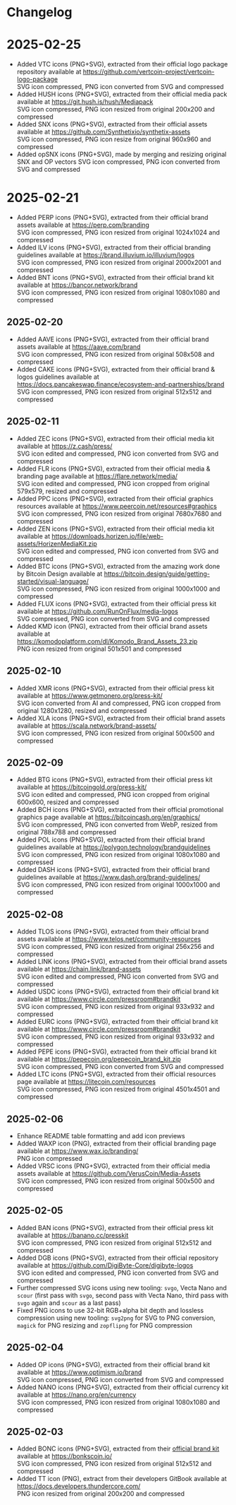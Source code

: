 # Changelog

# 2025-02-25

- Added VTC icons (PNG+SVG), extracted from their official logo package repository available at <https://github.com/vertcoin-project/vertcoin-logo-package><br>
  SVG icon compressed, PNG icon converted from SVG and compressed
- Added HUSH icons (PNG+SVG), extracted from their official media pack available at <https://git.hush.is/hush/Mediapack><br>
  SVG icon compressed, PNG icon resized from original 200x200 and compressed
- Added SNX icons (PNG+SVG), extracted from their official assets available at <https://github.com/Synthetixio/synthetix-assets><br>
  SVG icon compressed, PNG icon resize from original 960x960 and compressed
- Added opSNX icons (PNG+SVG), made by merging and resizing original SNX and OP vectors
  SVG icon compressed, PNG icon converted from SVG and compressed

# 2025-02-21

- Added PERP icons (PNG+SVG), extracted from their official brand assets available at <https://perp.com/branding><br>
  SVG icon compressed, PNG icon resized from original 1024x1024 and compressed
- Added ILV icons (PNG+SVG), extracted from their official branding guidelines available at <https://brand.illuvium.io/illuvium/logos><br>
  SVG icon compressed, PNG icon resized from original 2000x2001 and compressed
- Added BNT icons (PNG+SVG), extracted from their official brand kit available at <https://bancor.network/brand><br>
  SVG icon compressed, PNG icon resized from original 1080x1080 and compressed

## 2025-02-20

- Added AAVE icons (PNG+SVG), extracted from their official brand assets available at <https://aave.com/brand><br>
  SVG icon compressed, PNG icon resized from original 508x508 and compressed
- Added CAKE icons (PNG+SVG), extracted from their official brand & logos guidelines available at <https://docs.pancakeswap.finance/ecosystem-and-partnerships/brand><br>
  SVG icon compressed, PNG icon resized from original 512x512 and compressed

## 2025-02-11

- Added ZEC icons (PNG+SVG), extracted from their official media kit available at <https://z.cash/press/><br>
  SVG icon edited and compressed, PNG icon converted from SVG and compressed
- Added FLR icons (PNG+SVG), extracted from their official media & branding page available at <https://flare.network/media/><br>
  SVG icon edited and compressed, PNG icon cropped from original 579x579, resized and compressed
- Added PPC icons (PNG+SVG), extracted from their official graphics resources available at <https://www.peercoin.net/resources#graphics><br>
  SVG icon compressed, PNG icon resized from original 7680x7680 and compressed
- Added ZEN icons (PNG+SVG), extracted from their official media kit available at <https://downloads.horizen.io/file/web-assets/HorizenMediaKit.zip><br>
  SVG icon edited and compressed, PNG icon converted from SVG and compressed
- Added BTC icons (PNG+SVG), extracted from the amazing work done by Bitcoin Design available at <https://bitcoin.design/guide/getting-started/visual-language/><br>
  SVG icon compressed, PNG icon resized from original 1000x1000 and compressed
- Added FLUX icons (PNG+SVG), extracted from their official press kit available at <https://github.com/RunOnFlux/media-logos><br>
  SVG compressed, PNG icon converted from SVG and compressed
- Added KMD icon (PNG), extracted from their official brand assets available at <https://komodoplatform.com/dl/Komodo_Brand_Assets_23.zip><br>
  PNG icon resized from original 501x501 and compressed

## 2025-02-10

- Added XMR icons (PNG+SVG), extracted from their official press kit available at <https://www.getmonero.org/press-kit/><br>
  SVG icon converted from AI and compressed, PNG icon cropped from original 1280x1280, resized and compressed
- Added XLA icons (PNG+SVG), extracted from their official brand assets available at <https://scala.network/brand-assets/><br>
  SVG icon compressed, PNG icon resized from original 500x500 and compressed

## 2025-02-09

- Added BTG icons (PNG+SVG), extracted from their official press kit available at <https://bitcoingold.org/press-kit/><br>
  SVG icon edited and compressed, PNG icon cropped from original 600x600, resized and compressed
- Added BCH icons (PNG+SVG), extracted from their official promotional graphics page available at <https://bitcoincash.org/en/graphics/><br>
  SVG icon compressed, PNG icon converted from WebP, resized from original 788x788 and compressed
- Added POL icons (PNG+SVG), extracted from their official brand guidelines available at <https://polygon.technology/brandguidelines><br>
  SVG icon compressed, PNG icon resized from original 1080x1080 and compressed
- Added DASH icons (PNG+SVG), extracted from their official brand guidelines available at <https://www.dash.org/brand-guidelines/><br>
  SVG icon compressed, PNG icon resized from original 1000x1000 and compressed

## 2025-02-08

- Added TLOS icons (PNG+SVG), extracted from their official brand assets available at <https://www.telos.net/community-resources><br>
  SVG icon compressed, PNG icon resized from original 256x256 and compressed
- Added LINK icons (PNG+SVG), extracted from their official brand assets available at <https://chain.link/brand-assets><br>
  SVG icon edited and compressed, PNG icon converted from SVG and compressed
- Added USDC icons (PNG+SVG), extracted from their official brand kit available at <https://www.circle.com/pressroom#brandkit><br>
  SVG icon compressed, PNG icon resized from original 933x932 and compressed
- Added EURC icons (PNG+SVG), extracted from their official brand kit available at <https://www.circle.com/pressroom#brandkit><br>
  SVG icon compressed, PNG icon resized from original 933x932 and compressed
- Added PEPE icons (PNG+SVG), extracted from their official brand kit available at <https://pepecoin.org/pepecoin_brand_kit.zip><br>
  SVG icon compressed, PNG icon converted from SVG and compressed
- Added LTC icons (PNG+SVG), extracted from their official resources page available at <https://litecoin.com/resources><br>
  SVG icon compressed, PNG icon resized from original 4501x4501 and compressed

## 2025-02-06

- Enhance README table formatting and add icon previews
- Added WAXP icon (PNG), extracted from their official branding page available at <https://www.wax.io/branding/><br>
  PNG icon compressed
- Added VRSC icons (PNG+SVG), extracted from their official media assets available at <https://github.com/VerusCoin/Media-Assets><br>
  SVG icon compressed, PNG icon resized from original 500x500 and compressed

## 2025-02-05

- Added BAN icons (PNG+SVG), extracted from their official press kit available at <https://banano.cc/presskit><br>
  SVG icon compressed, PNG icon resized from original 512x512 and compressed
- Added DGB icons (PNG+SVG), extracted from their official repository available at <https://github.com/DigiByte-Core/digibyte-logos><br>
  SVG icon edited and compressed, PNG icon converted from SVG and compressed
- Further compressed SVG icons using new tooling: `svgo`, Vecta Nano and `scour` (first pass with `svgo`, second pass with Vecta Nano, third pass with `svgo` again and `scour` as a last pass)
- Fixed PNG icons to use 32-bit RGB+alpha bit depth and lossless compression using new tooling: `svg2png` for SVG to PNG conversion, `magick` for PNG resizing and `zopflipng` for PNG compression

## 2025-02-04

- Added OP icons (PNG+SVG), extracted from their official brand kit available at <https://www.optimism.io/brand><br>
  SVG icon compressed, PNG icon converted from SVG and compressed
- Added NANO icons (PNG+SVG), extracted from their official currency kit available at <https://nano.org/en/currency><br>
  SVG icon compressed, PNG icon resized from original 1080x1080 and compressed

## 2025-02-03

- Added BONC icons (PNG+SVG), extracted from their [official brand kit](https://bonc.bonkscoin.io/BONCBrandKit.zip) available at <https://bonkscoin.io/><br>
  SVG icon compressed, PNG icon resized from original 512x512 and compressed
- Added TT icon (PNG), extract from their developers GitBook available at https://docs.developers.thundercore.com/<br>
  PNG icon resized from original 200x200 and compressed